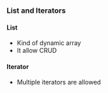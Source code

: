 ### List and Iterators

#### List
- Kind of dynamic array
- It allow CRUD

#### Iterator
- Multiple iterators are allowed
